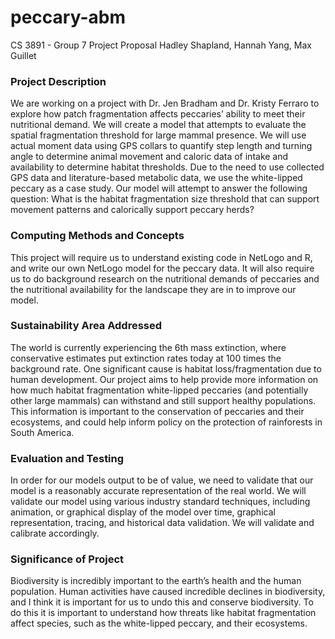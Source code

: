# peccary-abm
CS 3891 - Group 7 Project Proposal
Hadley Shapland, Hannah Yang, Max Guillet

### Project Description
We are working on a project with Dr. Jen Bradham and Dr. Kristy Ferraro to explore how patch fragmentation affects peccaries’ ability to meet their nutritional demand. We will create a model that attempts to evaluate the spatial fragmentation threshold for large mammal presence. We will use actual moment data using GPS collars to quantify step length and turning angle to determine animal movement and caloric data of intake and availability to determine habitat thresholds. Due to the need to use collected GPS data and literature-based metabolic data, we use the white-lipped peccary as a case study. Our model will attempt to answer the following question: What is the habitat fragmentation size threshold that can support movement patterns and calorically support peccary herds?

### Computing Methods and Concepts
This project will require us to understand existing code in NetLogo and R, and write our own NetLogo model for the peccary data. It will also require us to do background research on the nutritional demands of peccaries and the nutritional availability for the landscape they are in to improve our model.

### Sustainability Area Addressed
The world is currently experiencing the 6th mass extinction, where conservative estimates put extinction rates today at 100 times the background rate. One significant cause is habitat loss/fragmentation due to human development. Our project aims to help provide more information on how much habitat fragmentation white-lipped peccaries (and potentially other large mammals) can withstand and still support healthy populations. This information is important to the conservation of peccaries and their ecosystems, and could help inform policy on the protection of rainforests in South America. 

### Evaluation and Testing
In order for our models output to be of value, we need to validate that our model is a reasonably accurate representation of the real world. We will validate our model using various industry standard techniques, including animation, or graphical display of the model over time, graphical representation, tracing, and historical data validation. We will validate and calibrate accordingly.

### Significance of Project
Biodiversity is incredibly important to the earth’s health and the human population. Human activities have caused incredible declines in biodiversity, and I think it is important for us to undo this and conserve biodiversity. To do this it is important to understand how threats like habitat fragmentation affect species, such as the white-lipped peccary, and their ecosystems.
